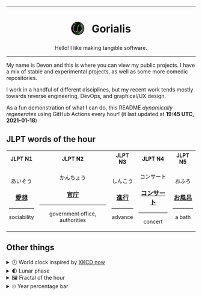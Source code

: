 ***

<h1 align="center">
<sub>
    <img src="readme/resources/avatar.png" height="36">
</sub>
&nbsp;
Gorialis
</h1>
<p align="center">
Hello! I like making tangible software.
</p>

***

My name is Devon and this is where you can view my public projects. I have a mix of stable and experimental projects, as well as some more comedic repositories.

I work in a handful of different disciplines, but my recent work tends mostly towards reverse engineering, DevOps, and graphical/UX design.

As a fun demonstration of what I can do, this README *dynamically regenerates* using GitHub Actions every hour! (it last updated at **19:45 UTC, 2021-01-18**)

<h2>JLPT words of the hour</h2>
<table>
    <tr>
        <th>JLPT N1</th>
        <th>JLPT N2</th>
        <th>JLPT N3</th>
        <th>JLPT N4</th>
        <th>JLPT N5</th>
    </tr>
    <tr>
        <td>
            <p align="center">あいそう</p>
            <h3 align="center"><b><a href="https://jisho.org/search/%E6%84%9B%E6%83%B3">愛想</a></b></h3>
            <hr>
            <p align="center">sociability</p>
        </td>
        <td>
            <p align="center">かんちょう</p>
            <h3 align="center"><b><a href="https://jisho.org/search/%E5%AE%98%E5%BA%81">官庁</a></b></h3>
            <hr>
            <p align="center">government office,<wbr> authorities</p>
        </td>
        <td>
            <p align="center">しんこう</p>
            <h3 align="center"><b><a href="https://jisho.org/search/%E9%80%B2%E8%A1%8C">進行</a></b></h3>
            <hr>
            <p align="center">advance</p>
        </td>
        <td>
            <p align="center">コンサート</p>
            <h3 align="center"><b><a href="https://jisho.org/search/%E3%82%B3%E3%83%B3%E3%82%B5%E3%83%BC%E3%83%88">コンサート</a></b></h3>
            <hr>
            <p align="center">concert</p>
        </td>
        <td>
            <p align="center">おふろ</p>
            <h3 align="center"><b><a href="https://jisho.org/search/%E3%81%8A%E9%A2%A8%E5%91%82">お風呂</a></b></h3>
            <hr>
            <p align="center">a bath</p>
        </td>
    </tr>
</table>

<h2>Other things</h2>
<details>
<summary>🕖  World clock inspired by <a href="https://xkcd.com/now">XKCD now</a></summary>

> <img src="generated/now.png" width="512">

</details>
<details>
<summary>🌓 Lunar phase</summary>

The moon is approximately 21.05% through its phase (First Quarter).

</details>
<details>
<summary>&#x1f5bc; Fractal of the hour</summary>

> <img src="generated/fractal.png" width="512">

</details>
<details>
<summary>&#x23f2; Year percentage bar</summary>
<pre><code>2021 [▁▁▁▁▁▁▁▁▁▁▁▁▁▁▁▁▁▁▁▁] 4.88%</code></pre>
</details>
